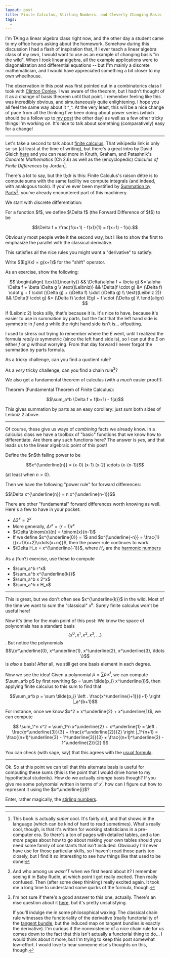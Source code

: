 ```yaml
---
layout: post
title: Finite Calculus, Stirling Numbers. and Cleverly Changing Basis
tags:
  - 
---
```


I'm TAing a linear algebra class right now, and the other day a student came
to my office hours asking about the homework. Somehow during this discussion
I had a flash of inspiration that, if I ever teach a linear algebra class of
my own, I would want to use as an example of changing basis "in the wild". 
When I took linear algebra, all the example applications were to diagonalization
and differential equations -- but I"m mainly a discrete mathematician, and I 
would have appreciated something a bit closer to my own wheelhouse.

The observation in this post was first pointed out in a combinatorics class
I took with [Clinton Conley][1]. I was aware of the theorem, but I hadn't 
thought of it as a change of basis theorem until that point. I remember feeling
like this was incredibly obvious, and simultaneously quite enlightening. I hope
you all feel the same way about it ^_^. At the very least, this will be a nice 
change of pace from all the thinking I've been doing about power series 
(which should be a follow up to [my post][2] the other day) as well as a few 
other tricky things I'm working on. It's nice to talk about something 
(comparatively) easy for a change!

---

Let's take a second to talk about [finite calculus][3]. That wikipedia link
is only so-so (at least at the time of writing), but there's a great intro 
by David Gleich [here][4] and you can read more in 
Knuth, Graham, and Patashnik's _Concrete Mathematics_ (Ch 2.6) as well as
the (encyclopedic) _Calculus of Finite Differences_ by Jordan[^1].

There's a lot to say, but the tl;dr is this: 
Finite Calculus's raison dêtre is to compute sums with the same facility
we compute integrals (and indeed, with analogous tools). If you've ever
been mystified by [Summation by Parts][5][^2], you've already encountered 
part of this machinery.

We start with discrete differentiation:

<div class=boxed markdown=1>
  For a function $f$, we define $\Delta f$ 
  (the <span class="defn">Forward Difference</span> of $f$) to be

  $$\Delta f = \frac{f(x+1) - f(x)}{1} = f(x+1) - f(x).$$

  Obviously most people write it the second way, but I like to show the 
  first to emphasize the parallel with the classical derivative.
</div>

This satisfies all the nice rules you might want a "derivative" to satisfy:

<div class=boxed markdown=1>
Write $(Eg)(x) = g(x+1)$ for the "shift" operator.

As an exercise, show the following:

$$
\begin{align}
  \text{(Linearity)} && \Delta(\alpha f + \beta g) &= \alpha \Delta f + \beta \Delta g \\
  \text{(Leibniz)}   && \Delta(f \cdot g)          &= (\Delta f) \cdot g + f \cdot (\Delta g) + (\Delta f) \cdot (\Delta g) \\
  \text{(Leibniz 2)} && \Delta(f \cdot g)          &= (\Delta f) \cdot (Eg) + f \cdot (\Delta g) \\
\end{align}
$$

If (Leibniz 2) looks silly, that's because it is. It's nice to have, because
it's easier to use in summation by parts, but the fact that the left hand side
is symmetric in $f$ and $g$ while the right hand side isn't is... offputting.

I used to stress out trying to remember where the $E$ went, until I realized
the formula _really is_ symmetric (since the left hand side is), so I can put
the $E$ on either $f$ or $g$ without worrying. From that day forward I never
forgot the summation by parts formula.

As a tricky challenge, can you find a quotient rule? 

As a _very_ tricky challenge, can you find a chain rule[^3]? 
</div>

We also get a fundamental theorem of calculus (with a _much_ easier proof!):

<div class=boxed markdown=1>
Theorem (Fundamental Theorem of Finite Calculus):

$$\sum_a^b \Delta f = f(b+1) - f(a)$$
</div>

This gives summation by parts as an easy corollary: just sum both sides of
Leibniz 2 above.

---

Of course, these give us ways of _combining_ facts we already know. In a 
calculus class we have a toolbox of "basic" functions that we know how to 
differentiate. Are there any such functions here? The answer is _yes_, and
that leads us to the linear algebraic point of this post!

<div class=boxed markdown=1>
Define the <span class="defn">$n$th falling power</span> to be

$$x^{\underline{n}} = (x-0) (x-1) (x-2) \cdots (x-(n-1))$$

(at least when $n \gt 0$).
</div>

Then we have the following "power rule" for forward differences:

<div class=boxed markdown=1>
$$\Delta x^{\underline{n}} = n x^{\underline{n-1}}$$
</div>

There are other "fundamental" forward differences worth knowing as well. 
Here's a few to have in your pocket:

- $\Delta 2^x = 2^x$
- More generally, $\Delta r^x = (r-1) r^x$
- $\Delta \binom{x}{n} = \binom{x}{n-1}$
- If we define $x^{\underline{0}} = 1$ and $x^{\underline{-n}} = \frac{1}{(x+1)(x+2)\cdots(x+m)}$, then the power rule continues to work.
- $\Delta H_x = x^{\underline{-1}}$, where $H_x$ are the [harmonic numbers][8]

<div class=boxed markdown=1>
  As a (fun?) exercise, use these to compute

  - $\sum_a^b r^x$
  - $\sum_a^b x^{\underline{k}}$
  - $\sum_a^b x 2^x$
  - $\sum_a^b x H_x$
</div>

---

This is great, but we don't often see $x^{\underline{k}}$ in the wild. 
Most of the time we want to sum the "classical" $x^k$. Surely finite calculus
won't be useful here!

Now it's time for the main point of this post: We know the space of polynomials
has a standard basis $$\{x^0, x^1, x^2, x^3, \ldots \}$$. But notice the 
polynomials $$\{x^\underline{0}, x^\underline{1}, x^\underline{2}, x^\underline{3}, \ldots \}$$
is _also_ a basis! After all, we still get one basis element in each degree.

Now we see the idea! Given a polynomial $p = \sum p_i x^i$, we can compute
$\sum_a^b p$ by first rewriting $p = \sum \tilde{p_i} x^\underline{i}$,
then applying finite calculus to this sum to find that

$$\sum_a^b p = \sum \tilde{p_i} \left . \frac{x^\underline{i+1}}{i+1} \right |_a^{b+1}$$

For instance, once we know $x^2 = x^\underline{2} + x^\underline{1}$, we can
compute 

$$
\sum_1^n x^2 
= \sum_1^n x^\underline{2} + x^\underline{1} 
= \left . \frac{x^\underline{3}}{3} + \frac{x^\underline{2}}{2} \right |_1^{n+1} 
= \frac{(n+1)^\underline{3} - 1^\underline{3}}{3} + \frac{(n+1)^\underline{2} - 1^\underline{2}}{2}
$$

You can check (with sage, say) that this agrees with the [usual formula][9].

---

Ok. So at this point we can tell that this alternate basis is useful for
computing these sums (this is the point that I would drive home to my hypothetical students). 
How do we actually _change_ basis though? If you give me some polynomial written
in terms of $x^i$, how can I figure out how to represent it using the $x^\underline{i}$?

Enter, rather magically, the [stirling numbers][10].

---

[^1]:
    This book is actually _super_ cool. It's fairly old, and that shows in the
    language (which can be kind of hard to read sometimes). What's really cool,
    though, is that it's written for working statisticians in a pre-computer 
    era. So there's a ton of pages with detailed tables, and a ton _more_ 
    pages about how to go about making your own tables should you need some
    family of constants that isn't included. Obviously I'll never have use
    for those particular skills, so I haven't read those parts too closely,
    but I find it _so_ interesting to see how things like that used to be done!

[^2]:
    And who among us _wasn'T_ when we first heard about it? I remember seeing it
    in Baby Rudin, at which point I got really excited. Then really confused.
    Then (after some deep thinking) really excited again. It took me a long time
    to understand some quirks of the formula, though.

[^3]:
    I'm not sure if there's a good answer to this one, actually. There's an 
    mse question about it [here][6], but it's pretty unsatisfying. 

    If you'll indulge me in some philosophical waxing: The
    classical chain rule witnesses the functoriality of the derivative
    (really functoriality of the [tangent bundle][7], but the induced map on
    tangent bundles is exactly the derivative). I'm curious if the nonexistence
    of a nice chain rule for us comes down to the fact that this isn't actually
    a functorial thing to do... I would think about it more, but I'm trying to
    keep this post somewhat low-effort. I would love to hear someone else's
    thoughts on this, though.

[1]: https://www.math.cmu.edu/~clintonc/
[2]: /2021/05/05/initial-polynomial-proofs
[3]: https://en.wikipedia.org/wiki/Finite_difference
[4]: https://www.cs.purdue.edu/homes/dgleich/publications/Gleich%202005%20-%20finite%20calculus.pdf
[5]: https://en.wikipedia.org/wiki/Summation_by_parts
[6]: https://math.stackexchange.com/questions/235680/chain-rule-for-discrete-finite-calculus
[7]: https://en.wikipedia.org/wiki/Tangent_bundle
[8]: https://en.wikipedia.org/wiki/Harmonic_number
[9]: https://math.stackexchange.com/questions/48080/sum-of-first-n-squares-equals-fracnn12n16
[10]: https://en.wikipedia.org/wiki/Stirling_numbers_of_the_second_kind
